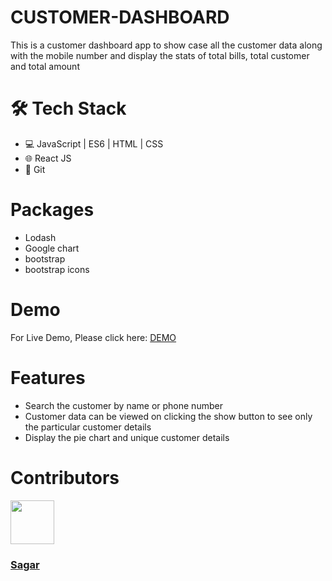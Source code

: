 # CUSTOMER-DASHBOARD

This is a customer dashboard app to show case all the customer data along with the mobile number and display the stats of total bills, total customer and total amount


# 🛠️ Tech Stack

- 💻 JavaScript | ES6 | HTML | CSS
- 🌐 React JS
- 🔧 Git

# Packages
- Lodash
- Google chart
- bootstrap
- bootstrap icons

# Demo
For Live Demo, Please click here: <a href="https://marvelous-buttercream-5d2840.netlify.app/" target="_blank">DEMO</a>

# Features

  - Search the customer by name or phone number
  - Customer data can be viewed on clicking the show button to see only the particular customer details
  - Display the pie chart and unique customer details


# Contributors
<img src="https://avatars.githubusercontent.com/u/30855107?v=4" height="70" width="70">
  <h3><a href="https://github.com/cgsagar">Sagar</a></h3>



